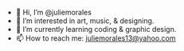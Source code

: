 - 👋 Hi, I’m @juliemorales
- 👀 I’m interested in art, music, & designing.
- 🌱 I’m currently learning coding & graphic design.
- 📫 How to reach me: juliemorales13@yahoo.com

<!---
juliemorales/juliemorales is a ✨ special ✨ repository because its `README.md` (this file) appears on your GitHub profile.
You can click the Preview link to take a look at your changes.
--->
